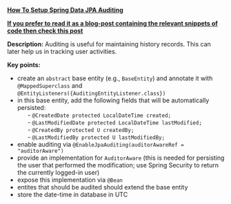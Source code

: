 **[How To Setup Spring Data JPA Auditing](https://github.com/andreipall/Spring-Boot-JPA/tree/master/HibernateSpringBootAudit)**

<b><a href="https://persistencelayer.wixsite.com/springboot-hibernate/post/how-to-setup-spring-data-jpa-auditing">If you prefer to read it as a blog-post containing the relevant snippets of code then check this post</a></b>

**Description:** Auditing is useful for maintaining history records. This can later help us in tracking user activities. 
 
**Key points:**
- create an `abstract` base entity (e.g., `BaseEntity`) and annotate it with `@MappedSuperclass` and `@EntityListeners({AuditingEntityListener.class})`
- in this base entity, add the following fields that will be automatically persisted:\
     &nbsp;&nbsp;&nbsp;&nbsp;&nbsp;&nbsp;- `@CreatedDate protected LocalDateTime created;`\
     &nbsp;&nbsp;&nbsp;&nbsp;&nbsp;&nbsp;- `@LastModifiedDate protected LocalDateTime lastModified;`\
     &nbsp;&nbsp;&nbsp;&nbsp;&nbsp;&nbsp;- `@CreatedBy protected U createdBy;`\
     &nbsp;&nbsp;&nbsp;&nbsp;&nbsp;&nbsp;- `@LastModifiedBy protected U lastModifiedBy;`
- enable auditing via `@EnableJpaAuditing(auditorAwareRef = "auditorAware")`
- provide an implementation for `AuditorAware` (this is needed for persisting the user that performed the modification; use Spring Security to return the currently logged-in user)
- expose this implementation via `@Bean`
- entites that should be audited should extend the base entity
- store the date-time in database in UTC
